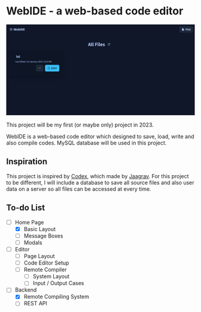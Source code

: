 # WebIDE - a web-based code editor

![WebIDE Home Page Layout, screenshot taken at 30th December, 2022](./public/layout.jpeg)

This project will be my first (or maybe only) project in 2023. 

WebIDE is a web-based code editor which designed to save, load, write and also compile codes. MySQL database will be used in this project.

## Inspiration

This project is inspired by [Codex](https://github.com/Jaagrav/CodeX), which made by [Jaagrav](https://github.com/Jaagrav). For this project to be different, I will include a database to save all source files and also user data on a server so all files can be accessed at every time.

## To-do List

- [ ] Home Page
  - [x] Basic Layout
  - [ ] Message Boxes
  - [ ] Modals
- [ ] Editor 
  - [ ] Page Layout
  - [ ] Code Editor Setup
  - [ ] Remote Compiler
    - [ ] System Layout
    - [ ] Input / Output Cases
- [ ] Backend
  - [x] Remote Compiling System
  - [ ] REST API